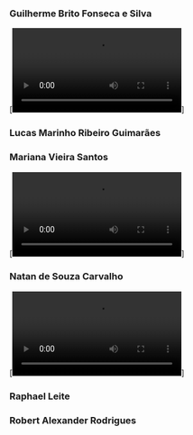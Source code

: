 ### Guilherme Brito Fonseca e Silva
[![Vídeo de Guilherme ](/videos/Guilherme.mkv)]



### Lucas Marinho Ribeiro Guimarães

### Mariana Vieira Santos
[![Vídeo de Mariana ](https://github.com/ICEI-PUC-Minas-PMV-ADS/pmv-ads-2024-2-e3-proj-mov-t6-pmv-ads-2023-2-e3-brain-to-brain/blob/main/contribuicoes/videos/Mariana%20Vieira%20Santos.mp4)]

### Natan de Souza Carvalho
[![Vídeo de Natan ](/videos/Natan2.mp4)]

### Raphael Leite

### Robert Alexander Rodrigues
